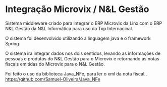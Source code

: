# Integração Microvix / N&L Gestão

Sistema middleware criado para integrar o ERP Microvix da Linx com o ERP N&L Gestão da N&L Informática para uso da Top Internacinal.

O sistema foi desenvolvido utilizando a linguagem java e o framework Spring.

O sistema ira integrar dados nos dois sentidos, levando as informações de pessoas e produtos do N&L Gestão para o Microvix e retornando as notas fiscais emitidas do Microvix para o N&L Gestão.

Foi feito o uso da biblioteca Java_NFe, para ler o xml da nota fiscal..
https://github.com/Samuel-Oliveira/Java_NFe